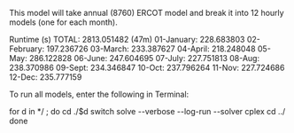 This model will take annual (8760) ERCOT model and break it into 12 hourly models (one for each month).

Runtime (s) 
TOTAL: 2813.051482 (47m)
01-January: 228.683803
02-February: 197.236726
03-March: 233.387627
04-April: 218.248048
05-May: 286.122828
06-June: 247.604695
07-July: 227.751813
08-Aug: 238.370986
09-Sept: 234.346847
10-Oct: 237.796264
11-Nov: 227.724686
12-Dec: 235.777159

To run all models, enter the following in Terminal:

for d in */ ; do
	cd ./$d
    switch solve --verbose --log-run --solver cplex
    cd ../
done
